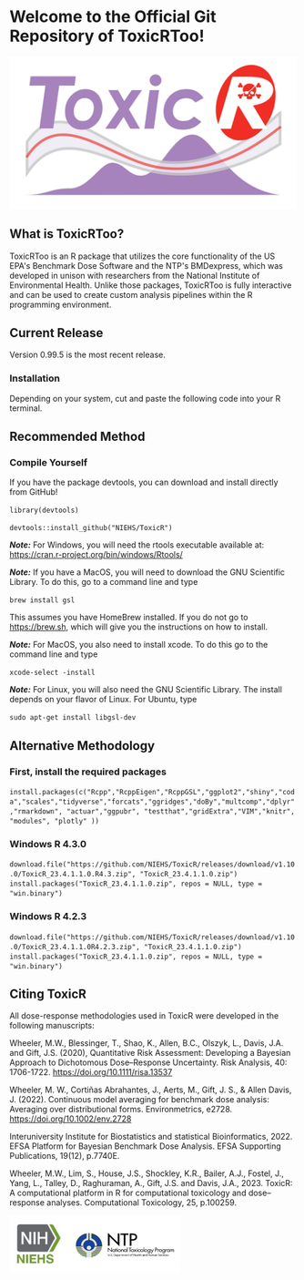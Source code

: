 # Welcome to the Official Git Repository of ToxicRToo!

![ToxicR_Logo](https://github.com/wheelemw/ToxicRDocs/blob/main/Toxic-R_Web_Graphic_V13.jpg)

## What is ToxicRToo?

ToxicRToo is an R package that utilizes the core functionality of the US EPA's Benchmark Dose Software and the NTP's BMDexpress, which was developed in unison with researchers from the National Institute of Environmental Health. Unlike those packages, ToxicRToo is fully interactive and can be used to create custom analysis pipelines within the R programming environment.

## Current Release

Version 0.99.5 is the most recent release.

### Installation

Depending on your system, cut and paste the following code into your R terminal.

## Recommended Method

### Compile Yourself

If you have the package devtools, you can download and install directly from GitHub!

`library(devtools)`

`devtools::install_github("NIEHS/ToxicR")`

***Note:*** For Windows, you will need the rtools executable available at: <https://cran.r-project.org/bin/windows/Rtools/>

***Note:*** If you have a MacOS, you will need to download the GNU Scientific Library.
To do this, go to a command line and type

`brew install gsl`

This assumes you have HomeBrew installed. If you do not go to <https://brew.sh>, which will give you the instructions on how to install.

***Note:*** For MacOS, you also need to install xcode.  To do this go to the command line and type

`xcode-select -install`

***Note:*** For Linux, you will also need the GNU Scientific Library.  The install depends on your flavor of Linux.
For Ubuntu, type

`sudo apt-get install libgsl-dev`

## Alternative Methodology

### First, install the required packages

`install.packages(c("Rcpp","RcppEigen","RcppGSL","ggplot2","shiny","coda","scales","tidyverse","forcats","ggridges","doBy","multcomp","dplyr","rmarkdown", "actuar","ggpubr", "testthat","gridExtra","VIM","knitr", "modules", "plotly" ))`

### Windows R 4.3.0

`download.file("https://github.com/NIEHS/ToxicR/releases/download/v1.10.0/ToxicR_23.4.1.1.0.R4.3.zip",
              "ToxicR_23.4.1.1.0.zip")`
`install.packages("ToxicR_23.4.1.1.0.zip", repos = NULL, type = "win.binary")`

### Windows R 4.2.3

`download.file("https://github.com/NIEHS/ToxicR/releases/download/v1.10.0/ToxicR_23.4.1.1.0R4.2.3.zip",
              "ToxicR_23.4.1.1.0.zip")`
`install.packages("ToxicR_23.4.1.1.0.zip", repos = NULL, type = "win.binary")`

## Citing ToxicR

All dose-response methodologies used in ToxicR were developed in the following manuscripts:

Wheeler, M.W., Blessinger, T., Shao, K., Allen, B.C., Olszyk, L., Davis, J.A. and Gift, J.S. (2020), Quantitative Risk Assessment: Developing a Bayesian Approach to Dichotomous Dose–Response Uncertainty. Risk Analysis, 40: 1706-1722. <https://doi.org/10.1111/risa.13537>

Wheeler, M. W., Cortiñas Abrahantes, J., Aerts, M., Gift, J. S., & Allen Davis, J. (2022). Continuous model averaging for benchmark dose analysis: Averaging over distributional forms. Environmetrics, e2728. <https://doi.org/10.1002/env.2728>

Interuniversity Institute for Biostatistics and statistical Bioinformatics, 2022. EFSA Platform for Bayesian Benchmark Dose Analysis. EFSA Supporting Publications, 19(12), p.7740E.

Wheeler, M.W., Lim, S., House, J.S., Shockley, K.R., Bailer, A.J., Fostel, J., Yang, L., Talley, D., Raghuraman, A., Gift, J.S. and Davis, J.A., 2023. ToxicR: A computational platform in R for computational toxicology and dose–response analyses. Computational Toxicology, 25, p.100259.

[<img src="https://github.com/wheelemw/ToxicRDocs/blob/main/NIEHS.png" width="100" height="100" alt-text="NIEHS-logo">](https://github.com/wheelemw/ToxicRDocs/blob/main/NIEHS.png)[<img src="https://github.com/wheelemw/ToxicRDocs/blob/main/NTP.gif" width="200" height="100">](https://github.com/wheelemw/ToxicRDocs/blob/main/NTP.gif)
